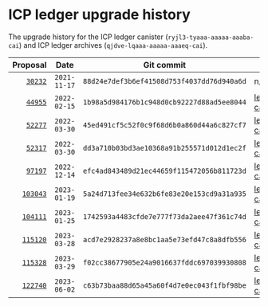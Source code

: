 # ICP ledger upgrade history

The upgrade history for the ICP ledger canister (`ryjl3-tyaaa-aaaaa-aaaba-cai`) and ICP ledger archives (`qjdve-lqaaa-aaaaa-aaaeq-cai`).

| Proposal | Date | Git commit | Wasm |
|---------:|:----:|:----------:|------|
| [`30232`](https://dashboard.internetcomputer.org/proposal/30232) | `2021-11-17` | `88d24e7def3b6ef41508d753f4037dd76d940a6d` | n/a |
| [`44955`](https://dashboard.internetcomputer.org/proposal/44955) | `2022-02-15` | `1b98a5d984176b1c948d0cb92227d88ad5ee8044` | [ledger-archive-node-canister.wasm.gz](https://download.dfinity.systems/ic/1b98a5d984176b1c948d0cb92227d88ad5ee8044/canisters/ledger-archive-node-canister.wasm.gz) |
| [`52277`](https://dashboard.internetcomputer.org/proposal/52277) | `2022-03-30` | `45ed491cf5c52f0c9f68d6b0a860d44a6c827cf7` | [ledger-canister_notify_method.wasm.gz](https://download.dfinity.systems/ic/45ed491cf5c52f0c9f68d6b0a860d44a6c827cf7/canisters/ledger-canister_notify-method.wasm.gz) |
| [`52317`](https://dashboard.internetcomputer.org/proposal/52317) | `2022-03-30` | `dd3a710b03bd3ae10368a91b255571d012d1ec2f` | [ledger-canister_notify_method.wasm.gz](https://download.dfinity.systems/ic/dd3a710b03bd3ae10368a91b255571d012d1ec2f/canisters/ledger-canister_notify-method.wasm.gz) |
| [`97197`](https://dashboard.internetcomputer.org/proposal/97197) | `2022-12-14` | `efc4ad843489d21ec44659f115472056b811723d` | [ledger-canister_notify_method.wasm.gz](https://download.dfinity.systems/ic/efc4ad843489d21ec44659f115472056b811723d/canisters/ledger-canister_notify-method.wasm.gz) |
| [`103043`](https://dashboard.internetcomputer.org/proposal/103043) | `2023-01-19` | `5a24d713fee34e632b6fe83e20e153cd9a31a935` | [ledger-canister_notify_method.wasm.gz](https://download.dfinity.systems/ic/5a24d713fee34e632b6fe83e20e153cd9a31a935/canisters/ledger-canister_notify-method.wasm.gz) |
| [`104111`](https://dashboard.internetcomputer.org/proposal/104111) | `2023-01-25` | `1742593a4483cfde7e777f73da2aee47f361c74d` | [ledger-canister_notify_method.wasm.gz](https://download.dfinity.systems/ic/1742593a4483cfde7e777f73da2aee47f361c74d/canisters/ledger-canister_notify-method.wasm.gz) |
| [`115120`](https://dashboard.internetcomputer.org/proposal/115120) | `2023-03-28` | `acd7e2928237a8e8bc1aa5e73efd47c8a8dfb556` | [ledger-archive-node-canister.wasm.gz](https://download.dfinity.systems/ic/acd7e2928237a8e8bc1aa5e73efd47c8a8dfb556/canisters/ledger-archive-node-canister.wasm.gz) |
| [`115328`](https://dashboard.internetcomputer.org/proposal/115328) | `2023-03-29` | `f02cc38677905e24a9016637fddc697039930808` | [ledger-canister_notify_method.wasm.gz](https://download.dfinity.systems/ic/f02cc38677905e24a9016637fddc697039930808/canisters/ledger-canister_notify-method.wasm.gz) |
| [`122740`](https://dashboard.internetcomputer.org/proposal/122740) | `2023-06-02` | `c63b73baa88d65a45a60f4d7e0ec043f1fbf98be` | [ledger-canister_notify_method.wasm.gz](https://download.dfinity.systems/ic/c63b73baa88d65a45a60f4d7e0ec043f1fbf98be/canisters/ledger-canister_notify-method.wasm.gz) |
